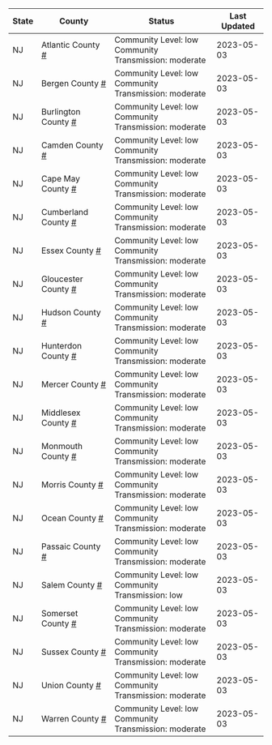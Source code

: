 State | County | Status | Last Updated
--- | --- | --- | --- 
NJ | Atlantic County <a href="#atlantic_county">#</a> | <a name="atlantic_county"></a>Community Level: low<br/>Community Transmission: moderate | 2023-05-03
NJ | Bergen County <a href="#bergen_county">#</a> | <a name="bergen_county"></a>Community Level: low<br/>Community Transmission: moderate | 2023-05-03
NJ | Burlington County <a href="#burlington_county">#</a> | <a name="burlington_county"></a>Community Level: low<br/>Community Transmission: moderate | 2023-05-03
NJ | Camden County <a href="#camden_county">#</a> | <a name="camden_county"></a>Community Level: low<br/>Community Transmission: moderate | 2023-05-03
NJ | Cape May County <a href="#cape_may_county">#</a> | <a name="cape_may_county"></a>Community Level: low<br/>Community Transmission: moderate | 2023-05-03
NJ | Cumberland County <a href="#cumberland_county">#</a> | <a name="cumberland_county"></a>Community Level: low<br/>Community Transmission: moderate | 2023-05-03
NJ | Essex County <a href="#essex_county">#</a> | <a name="essex_county"></a>Community Level: low<br/>Community Transmission: moderate | 2023-05-03
NJ | Gloucester County <a href="#gloucester_county">#</a> | <a name="gloucester_county"></a>Community Level: low<br/>Community Transmission: moderate | 2023-05-03
NJ | Hudson County <a href="#hudson_county">#</a> | <a name="hudson_county"></a>Community Level: low<br/>Community Transmission: moderate | 2023-05-03
NJ | Hunterdon County <a href="#hunterdon_county">#</a> | <a name="hunterdon_county"></a>Community Level: low<br/>Community Transmission: moderate | 2023-05-03
NJ | Mercer County <a href="#mercer_county">#</a> | <a name="mercer_county"></a>Community Level: low<br/>Community Transmission: moderate | 2023-05-03
NJ | Middlesex County <a href="#middlesex_county">#</a> | <a name="middlesex_county"></a>Community Level: low<br/>Community Transmission: moderate | 2023-05-03
NJ | Monmouth County <a href="#monmouth_county">#</a> | <a name="monmouth_county"></a>Community Level: low<br/>Community Transmission: moderate | 2023-05-03
NJ | Morris County <a href="#morris_county">#</a> | <a name="morris_county"></a>Community Level: low<br/>Community Transmission: moderate | 2023-05-03
NJ | Ocean County <a href="#ocean_county">#</a> | <a name="ocean_county"></a>Community Level: low<br/>Community Transmission: moderate | 2023-05-03
NJ | Passaic County <a href="#passaic_county">#</a> | <a name="passaic_county"></a>Community Level: low<br/>Community Transmission: moderate | 2023-05-03
NJ | Salem County <a href="#salem_county">#</a> | <a name="salem_county"></a>Community Level: low<br/>Community Transmission: low | 2023-05-03
NJ | Somerset County <a href="#somerset_county">#</a> | <a name="somerset_county"></a>Community Level: low<br/>Community Transmission: moderate | 2023-05-03
NJ | Sussex County <a href="#sussex_county">#</a> | <a name="sussex_county"></a>Community Level: low<br/>Community Transmission: moderate | 2023-05-03
NJ | Union County <a href="#union_county">#</a> | <a name="union_county"></a>Community Level: low<br/>Community Transmission: moderate | 2023-05-03
NJ | Warren County <a href="#warren_county">#</a> | <a name="warren_county"></a>Community Level: low<br/>Community Transmission: moderate | 2023-05-03
